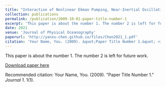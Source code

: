 ```yaml
---
title: "Interaction of Nonlinear Ekman Pumping, Near-Inertial Oscillations, and Geostrophic Turbulence in an Idealized Coupled Model"
collection: publications
permalink: /publication/2009-10-01-paper-title-number-1
excerpt: 'This paper is about the number 1. The number 2 is left for future work.'
date: 2021
venue: 'Journal of Physical Oceanography'
paperurl: 'http://yanxu-chen.github.io/files/Chen2021_1.pdf'
citation: 'Your Name, You. (2009). &quot;Paper Title Number 1.&quot; <i>Journal 1</i>. 1(1).'
---
```

This paper is about the number 1. The number 2 is left for future work.

[Download paper here](http://yanxu-chen.github.io/files/Chen2021_1.pdf)

Recommended citation: Your Name, You. (2009). "Paper Title Number 1." <i>Journal 1</i>. 1(1).
